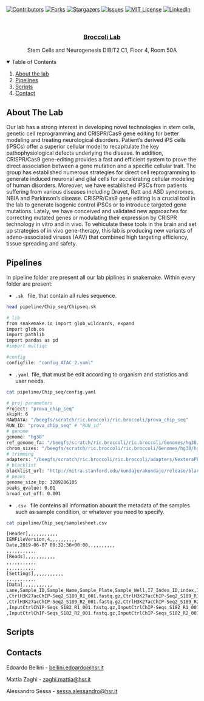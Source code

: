 
[![Contributors][contributors-shield]][contributors-url]
[![Forks][forks-shield]][forks-url]
[![Stargazers][stars-shield]][stars-url]
[![Issues][issues-shield]][issues-url]
[![MIT License][license-shield]][license-url]
[![LinkedIn][linkedin-shield]][linkedin-url]



<!-- PROJECT LOGO -->
<br />
<p align="center">
  <a href="https://research.hsr.it/en/divisions/neuroscience/stem-cells-and-neurogenesis.html">
  <h3 align="center"> Broccoli Lab </h3>
  </a>
  <p align="center">
    Stem Cells and Neurogenesis DIBIT2 C1, Floor 4, Room 50A
  </p>
</p>



<!-- TABLE OF CONTENTS -->
<details open="open">
  <summary>Table of Contents</summary>
  <ol>
  <li>
      <a href="#about-the-lab">About the lab</a>
  </li>
    <li>
      <a href="#pipelines">Pipelines</a>
    </li>
    <li>
      <a href="#scripts">Scripts</a>
    </li>
    <li><a href="#contact">Contact</a></li>
  </ol>
</details>



<!-- ABOUT THE LAB -->
## About The Lab

Our lab has a strong interest in developing novel technologies in stem cells, genetic cell reprogramming and CRISPR/Cas9 gene editing for better modeling and treating neurological disorders. Patient’s derived iPS cells (iPSCs) offer a superior cellular model to recapitulate the key pathophysiological defects underlying the disease. In addition, CRISPR/Cas9 gene-editing provides a fast and efficient system to prove the direct association between a gene mutation and a specific cellular trait. The group has established numerous strategies for direct cell reprogramming to generate induced neuronal and glial cells for accelerating cellular modeling of human disorders. Moreover, we have established iPSCs from patients suffering from various diseases including Dravet, Rett and ASD syndromes, NBIA and Parkinson’s disease. CRISPR/Cas9 gene editing is a crucial tool in the lab to generate isogenic control iPSCs or to introduce targeted gene mutations. Lately, we have conceived and validated new approaches for correcting mutated genes or modulating their expression by CRISPR technology in vitro and in vivo. To vehiculate these tools in the brain and set up strategies of in vivo gene-therapy, this lab is producing new variants of adeno-associated viruses (AAV) that combined high targeting efficiency, tissue spreading and safety. 

<!-- Pipelines -->
## Pipelines
In pipeline folder are present all our lab piplines in snakemake. Within every folder are present:
* `.sk ` file, that contain all rules sequence.
 ```bash 
 head pipeline/Chip_seq/Chipseq.sk

 # lib
from snakemake.io import glob_wildcards, expand
import glob,os
import pathlib
import pandas as pd
#import multiqc

#config
configfile: "config_ATAC_2.yaml"
```

* `.yaml `file, that must be edit according to organism and statistics and user needs.
 ```bash 
 cat pipeline/Chip_seq/config.yaml

# proj parameters
Project: "prova_chip_seq"
skipH: 6
RAWDATA: "/beegfs/scratch/ric.broccoli/ric.broccoli/prova_chip_seq"
RUN_ID: "prova_chip_seq" # "RUN_id"
# genome
genome: "hg38"
ref_genome_fa: "/beegfs/scratch/ric.broccoli/ric.broccoli/Genomes/hg38/fa/hg38.fa"
chrom_sizes: "/beegfs/scratch/ric.broccoli/ric.broccoli/Genomes/hg38/hg38.chrom.sizes"
# trimming
adapters: "/beegfs/scratch/ric.broccoli/ric.broccoli/adapters/NexteraPE-PE.fa"
# blacklist
blacklist_url: "http://mitra.stanford.edu/kundaje/akundaje/release/blacklists/hg38-human/hg38.blacklist.bed.gz"
# peaks
genome_size_bp: 3209286105
peaks_qvalue: 0.01
broad_cut_off: 0.001
```
* `.csv ` file conteins all information abount the metadata of the samples such as sample condition, or whatever you need to specify.
 ```bash
cat pipeline/Chip_seq/samplesheet.csv

[Header],,,,,,,,,,,
IEMFileVersion,4,,,,,,,,,,
Date,2019-06-07 08:32:36+00:00,,,,,,,,,,
,,,,,,,,,,,
[Reads],,,,,,,,,,,
,,,,,,,,,,,
,,,,,,,,,,,
[Settings],,,,,,,,,,,
,,,,,,,,,,,
[Data],,,,,,,,,,,
Lane,Sample_ID,Sample_Name,Sample_Plate,Sample_Well,I7_Index_ID,index,I5_Index_ID,index2,Sample_Project,Description,Container_Label
,CtrlH3K27acChIP-Seq2_S189_R1_001.fastq.gz,CtrlH3K27acChIP-Seq2_S189_R1_001.fastq.gz,,,UDI0073,CAATTAAC,UDI0073,CGAGATAT,prova_chip_seq,,
,CtrlH3K27acChIP-Seq2_S189_R2_001.fastq.gz,CtrlH3K27acChIP-Seq2_S189_R2_001.fastq.gz,,,UDI0073,CAATTAAC,UDI0073,CGAGATAT,prova_chip_seq,,
,InputCtrlChIP-Seqs_S182_R1_001.fastq.gz,InputCtrlChIP-Seqs_S182_R1_001.fastq.gz,,,UDI0073,CAATTAAC,UDI0073,CGAGATAT,prova_chip_seq,,
,InputCtrlChIP-Seqs_S182_R2_001.fastq.gz,InputCtrlChIP-Seqs_S182_R2_001.fastq.gz,,,UDI0073,CAATTAAC,UDI0073,CGAGATAT,prova_chip_seq,,
 ```

<!-- SCRIPTS -->
## Scripts


<!-- CONTACT -->
## Contacts


Edoardo Bellini - <bellini.edoardo@hsr.it>

Mattia Zaghi - <zaghi.mattia@hsr.it>

Alessandro Sessa - <sessa.alessandro@hsr.it>

<!-- MARKDOWN LINKS & IMAGES -->
<!-- https://www.markdownguide.org/basic-syntax/#reference-style-links -->
[contributors-shield]: https://img.shields.io/github/contributors/othneildrew/Best-README-Template.svg?style=for-the-badge
[contributors-url]: https://github.com/othneildrew/Best-README-Template/graphs/contributors
[forks-shield]: https://img.shields.io/github/forks/othneildrew/Best-README-Template.svg?style=for-the-badge
[forks-url]: https://github.com/othneildrew/Best-README-Template/network/members
[stars-shield]: https://img.shields.io/github/stars/othneildrew/Best-README-Template.svg?style=for-the-badge
[stars-url]: https://github.com/othneildrew/Best-README-Template/stargazers
[issues-shield]: https://img.shields.io/github/issues/othneildrew/Best-README-Template.svg?style=for-the-badge
[issues-url]: https://github.com/othneildrew/Best-README-Template/issues
[license-shield]: https://img.shields.io/github/license/othneildrew/Best-README-Template.svg?style=for-the-badge
[license-url]: https://github.com/othneildrew/Best-README-Template/blob/master/LICENSE.txt
[linkedin-shield]: https://img.shields.io/badge/-LinkedIn-black.svg?style=for-the-badge&logo=linkedin&colorB=555
[linkedin-url]: https://linkedin.com/in/othneildrew
[product-screenshot]: images/screenshot.png
